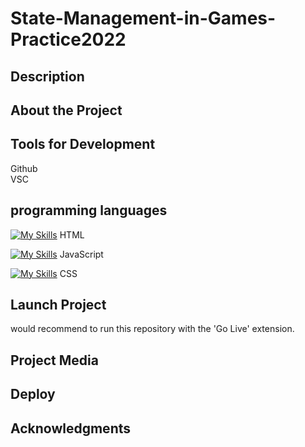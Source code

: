 # State-Management-in-Games-Practice2022

## Description

## About the Project

## Tools for Development

Github  
VSC

## programming languages 

[![My Skills](https://skills.thijs.gg/icons?i=html)](https://skills.thijs.gg)
HTML 

[![My Skills](https://skills.thijs.gg/icons?i=js)](https://skills.thijs.gg)
 JavaScript 
 
 [![My Skills](https://skills.thijs.gg/icons?i=css)](https://skills.thijs.gg)
 CSS

 ## Launch Project
 would recommend to run this repository with the 'Go Live' extension.

 ## Project Media

 ## Deploy

 ## Acknowledgments